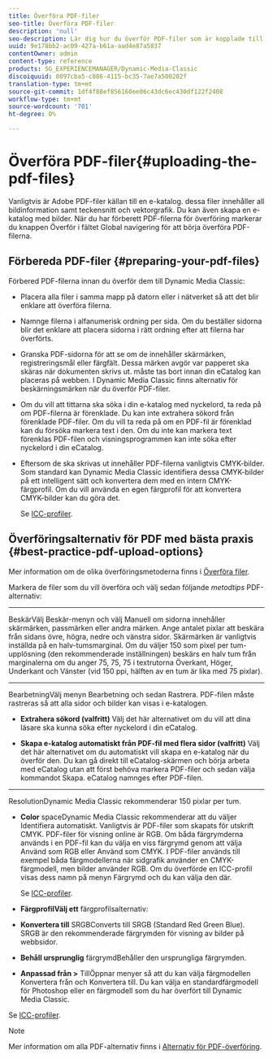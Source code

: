 ```yaml
---
title: Överföra PDF-filer
seo-title: Överföra PDF-filer
description: 'null'
seo-description: Lär dig hur du överför PDF-filer som är kopplade till en e-katalog.
uuid: 9e178bb2-ac09-427a-b61a-aad4e87a5837
contentOwner: admin
content-type: reference
products: SG_EXPERIENCEMANAGER/Dynamic-Media-Classic
discoiquuid: 0097cba5-c886-4115-bc35-7ae7a500202f
translation-type: tm+mt
source-git-commit: 1df4f88ef856160ee06c43dc6ec430df122f2408
workflow-type: tm+mt
source-wordcount: '701'
ht-degree: 0%

---
```



# Överföra PDF-filer{#uploading-the-pdf-files}

Vanligtvis är Adobe PDF-filer källan till en e-katalog. dessa filer innehåller all bildinformation samt teckensnitt och vektorgrafik. Du kan även skapa en e-katalog med bilder. När du har förberett PDF-filerna för överföring markerar du knappen Överför i fältet Global navigering för att börja överföra PDF-filerna.

## Förbereda PDF-filer {#preparing-your-pdf-files}

Förbered PDF-filerna innan du överför dem till Dynamic Media Classic:

* Placera alla filer i samma mapp på datorn eller i nätverket så att det blir enklare att överföra filerna.
* Namnge filerna i alfanumerisk ordning per sida. Om du beställer sidorna blir det enklare att placera sidorna i rätt ordning efter att filerna har överförts.
* Granska PDF-sidorna för att se om de innehåller skärmärken, registreringsmål eller färgfält. Dessa märken avgör var papperet ska skäras när dokumenten skrivs ut. måste tas bort innan din eCatalog kan placeras på webben. I Dynamic Media Classic finns alternativ för beskärningsmärken när du överför PDF-filer.
* Om du vill att tittarna ska söka i din e-katalog med nyckelord, ta reda på om PDF-filerna är förenklade. Du kan inte extrahera sökord från förenklade PDF-filer. Om du vill ta reda på om en PDF-fil är förenklad kan du försöka markera text i den. Om du inte kan markera text förenklas PDF-filen och visningsprogrammen kan inte söka efter nyckelord i din eCatalog.
* Eftersom de ska skrivas ut innehåller PDF-filerna vanligtvis CMYK-bilder. Som standard kan Dynamic Media Classic identifiera dessa CMYK-bilder på ett intelligent sätt och konvertera dem med en intern CMYK-färgprofil. Om du vill använda en egen färgprofil för att konvertera CMYK-bilder kan du göra det.

   Se [ICC-profiler](icc-profiles.md#icc_profiles).

## Överföringsalternativ för PDF med bästa praxis {#best-practice-pdf-upload-options}

Mer information om de olika överföringsmetoderna finns i [Överföra filer](uploading-files.md#uploading_your_files).

Markera de filer som du vill överföra och välj sedan följande *metodtips* PDF-alternativ:

* ****
BeskärVälj Beskär-menyn och välj Manuell om sidorna innehåller skärmärken, passmärken eller andra märken. Ange antalet pixlar att beskära från sidans övre, högra, nedre och vänstra sidor. Skärmärken är vanligtvis inställda på en halv-tumsmarginal. Om du väljer 150 som pixel per tum-upplösning (den rekommenderade inställningen) beskärs en halv tum från marginalerna om du anger 75, 75, 75 i textrutorna Överkant, Höger, Underkant och Vänster (vid 150 ppi, hälften av en tum är lika med 75 pixlar).

* ****
BearbetningVälj menyn Bearbetning och sedan Rastrera. PDF-filen måste rastreras så att alla sidor och bilder kan visas i e-katalogen.

* **Extrahera sökord (valfritt)**
Välj det här alternativet om du vill att dina läsare ska kunna söka efter nyckelord i din eCatalog.

* **Skapa e-katalog automatiskt från PDF-fil med flera sidor (valfritt)**
Välj det här alternativet om du automatiskt vill skapa en e-katalog när du överför den. Du kan gå direkt till eCatalog-skärmen och börja arbeta med eCatalog utan att först behöva markera PDF-filer och sedan välja kommandot Skapa. eCatalog namnges efter PDF-filen.

* ****
ResolutionDynamic Media Classic rekommenderar 150 pixlar per tum.

* **Color**
spaceDynamic Media Classic rekommenderar att du väljer Identifiera automatiskt. Vanligtvis är PDF-filer som skapats för utskrift CMYK. PDF-filer för visning online är RGB. Om båda färgrymderna används i en PDF-fil kan du välja en viss färgrymd genom att välja Använd som RGB eller Använd som CMYK. I PDF-filer används till exempel båda färgmodellerna när sidgrafik använder en CMYK-färgmodell, men bilder använder RGB. Om du överförde en ICC-profil visas dess namn på menyn Färgrymd och du kan välja den där.

   Se [ICC-profiler](icc-profiles.md#icc_profiles).

* **FärgprofilVälj ett**
färgprofilsalternativ:

* **Konvertera till**
SRGBConverts till SRGB (Standard Red Green Blue). SRGB är den rekommenderade färgrymden för visning av bilder på webbsidor.

* **Behåll ursprunglig**
färgrymdBehåller den ursprungliga färgrymden.

* **Anpassad från >**
TillÖppnar menyer så att du kan välja färgmodellen Konvertera från och Konvertera till. Du kan välja en standardfärgmodell för Photoshop eller en färgmodell som du har överfört till Dynamic Media Classic.

Se [ICC-profiler](icc-profiles.md#icc_profiles).

>[!NOTE]
>
>Mer information om alla PDF-alternativ finns i [Alternativ för PDF-överföring](pdfs.md#pdf_upload_options).

